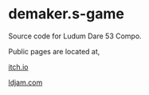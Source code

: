 # demaker.s-game
Source code for Ludum Dare 53 Compo.

Public pages are located at,

[itch.io](https://klizardo.itch.io/demakers-game)

[ldjam.com](https://ldjam.com/events/ludum-dare/53/demaker-s-game)
